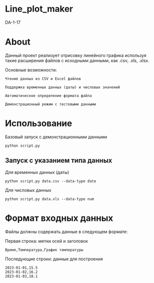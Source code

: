 # Line_plot_maker

DA-1-17

# About

Данный проект реализует отрисовку линейного графика используя такие расширения файлов с исходными данными, как .csv, .xls, .xlsx. 

Основные возможности:

    Чтение данных из CSV и Excel файлов

    Поддержка временных данных (даты) и числовых значений

    Автоматическое определение формата файла

    Демонстрационный режим с тестовыми данными


# Использование
Базовый запуск с демонстрационными данными

    python script.py

## Запуск с указанием типа данных

Для временных данных (даты)

    python script.py data.csv --data-type date

Для числовых данных

    python script.py data.xls --data-type num

# Формат входных данных

Файлы должны содержать данные в следующем формате:

Первая строка: метки осей и заголовок

    Время,Температура,График температуры

Последующие строки: данные для построения

    2023-01-01,15.5
    2023-01-02,16.2
    2023-01-03,18.1



